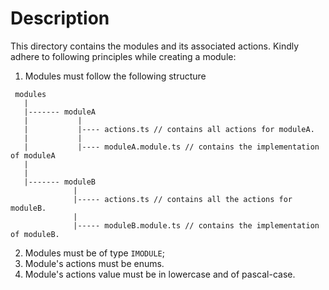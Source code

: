 # Description

This directory contains the modules and its associated actions.
Kindly adhere to following principles while creating a module:

1. Modules must follow the following structure

```
 modules
   |
   |------- moduleA
   |           |
   |           |---- actions.ts // contains all actions for moduleA.
   |           |
   |           |---- moduleA.module.ts // contains the implementation of moduleA
   |
   |
   |------- moduleB
              |
              |----- actions.ts // contains all the actions for moduleB.
              |
              |----- moduleB.module.ts // contains the implementation of moduleB.
```

2. Modules must be of type `IMODULE`;
3. Module's actions must be enums.
4. Module's actions value must be in lowercase and of pascal-case.
